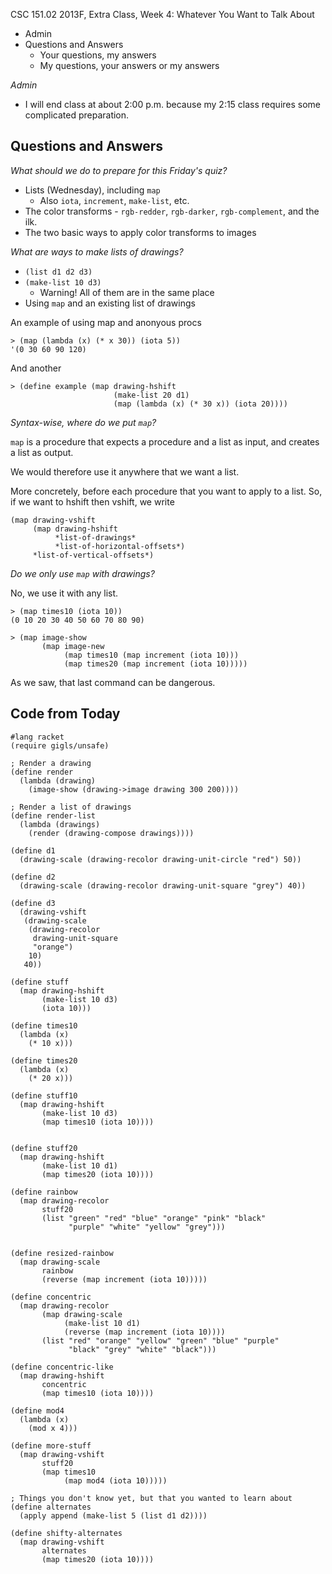 CSC 151.02 2013F, Extra Class, Week 4: Whatever You Want to Talk About

* Admin
* Questions and Answers
    * Your questions, my answers
    * My questions, your answers or my answers

_Admin_

* I will end class at about 2:00 p.m. because my 2:15 class requires some
  complicated preparation.

Questions and Answers
---------------------

_What should we do to prepare for this Friday's quiz?_

* Lists (Wednesday), including `map`
    * Also `iota`, `increment`, `make-list`, etc.
* The color transforms - `rgb-redder`, `rgb-darker`, `rgb-complement`, and
  the ilk.
* The two basic ways to apply color transforms to images

_What are ways to make lists of drawings?_

* `(list d1 d2 d3)`
* `(make-list 10 d3)`
    * Warning! All of them are in the same place
* Using `map` and an existing list of drawings

An example of using map and anonyous procs

    > (map (lambda (x) (* x 30)) (iota 5))
    '(0 30 60 90 120)

And another

    > (define example (map drawing-hshift
                           (make-list 20 d1)
                           (map (lambda (x) (* 30 x)) (iota 20))))

_Syntax-wise, where do we put `map`?_

`map` is a procedure that expects a procedure and a list as input,
and creates a list as output.

We would therefore use it anywhere that we want a list.

More concretely, before each procedure that you want to apply to
a list.  So, if we want to hshift then vshift, we write

    (map drawing-vshift
         (map drawing-hshift
              *list-of-drawings*
              *list-of-horizontal-offsets*)
         *list-of-vertical-offsets*)

_Do we only use `map` with drawings?_

No, we use it with any list.

    > (map times10 (iota 10))
    (0 10 20 30 40 50 60 70 80 90)

    > (map image-show
           (map image-new
                (map times10 (map increment (iota 10)))
                (map times20 (map increment (iota 10)))))

As we saw, that last command can be dangerous.

Code from Today
---------------

    #lang racket
    (require gigls/unsafe)
    
    ; Render a drawing
    (define render
      (lambda (drawing)
        (image-show (drawing->image drawing 300 200))))
    
    ; Render a list of drawings
    (define render-list
      (lambda (drawings)
        (render (drawing-compose drawings))))
    
    (define d1
      (drawing-scale (drawing-recolor drawing-unit-circle "red") 50))
    
    (define d2
      (drawing-scale (drawing-recolor drawing-unit-square "grey") 40))
    
    (define d3
      (drawing-vshift
       (drawing-scale
        (drawing-recolor
         drawing-unit-square
         "orange")
        10)
       40))
    
    (define stuff
      (map drawing-hshift
           (make-list 10 d3)
           (iota 10)))
    
    (define times10
      (lambda (x)
        (* 10 x)))
    
    (define times20
      (lambda (x)
        (* 20 x)))
    
    (define stuff10
      (map drawing-hshift
           (make-list 10 d3)
           (map times10 (iota 10))))
    
    
    (define stuff20
      (map drawing-hshift
           (make-list 10 d1)
           (map times20 (iota 10))))
    
    (define rainbow
      (map drawing-recolor
           stuff20
           (list "green" "red" "blue" "orange" "pink" "black" 
                 "purple" "white" "yellow" "grey")))
    
    
    (define resized-rainbow
      (map drawing-scale
           rainbow
           (reverse (map increment (iota 10)))))
    
    (define concentric
      (map drawing-recolor
           (map drawing-scale
                (make-list 10 d1)
                (reverse (map increment (iota 10))))
           (list "red" "orange" "yellow" "green" "blue" "purple"
                 "black" "grey" "white" "black")))
    
    (define concentric-like
      (map drawing-hshift
           concentric
           (map times10 (iota 10))))
    
    (define mod4
      (lambda (x)
        (mod x 4)))
    
    (define more-stuff
      (map drawing-vshift
           stuff20
           (map times10 
                (map mod4 (iota 10)))))
    
    ; Things you don't know yet, but that you wanted to learn about
    (define alternates
      (apply append (make-list 5 (list d1 d2))))
    
    (define shifty-alternates
      (map drawing-vshift
           alternates
           (map times20 (iota 10))))
    
